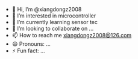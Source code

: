 - 👋 Hi, I’m @xiangdongz2008
- 👀 I’m interested in microcontroller
- 🌱 I’m currently learning sensor tec
- 💞️ I’m looking to collaborate on ...
- 📫 How to reach me xiangdongz2008@126.com
- 😄 Pronouns: ...
- ⚡ Fun fact: ...

<!---
xiangdongz2008/xiangdongz2008 is a ✨ special ✨ repository because its `README.md` (this file) appears on your GitHub profile.
You can click the Preview link to take a look at your changes.
--->
